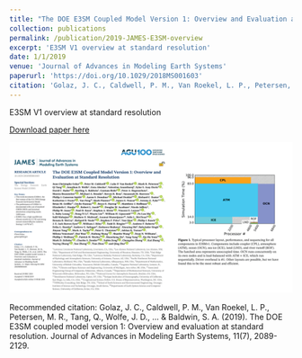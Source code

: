 ```yaml
---
title: "The DOE E3SM Coupled Model Version 1: Overview and Evaluation at Standard Resolution"
collection: publications
permalink: /publication/2019-JAMES-E3SM-overview
excerpt: 'E3SM V1 overview at standard resolution'
date: 1/1/2019
venue: 'Journal of Advances in Modeling Earth Systems'
paperurl: 'https://doi.org/10.1029/2018MS001603'
citation: 'Golaz, J. C., Caldwell, P. M., Van Roekel, L. P., Petersen, M. R., Tang, Q., Wolfe, J. D., ... &amp; Baldwin, S. A. (2019). The DOE E3SM coupled model version 1: Overview and evaluation at standard resolution. Journal of Advances in Modeling Earth Systems, 11(7), 2089-2129.'
---
```

E3SM V1 overview at standard resolution

[Download paper here](https://doi.org/10.1029/2018MS001603)

![image](../images/papers/2019-JAMES-E3SM-overview.png)

Recommended citation: Golaz, J. C., Caldwell, P. M., Van Roekel, L. P., Petersen, M. R., Tang, Q., Wolfe, J. D., ... & Baldwin, S. A. (2019). The DOE E3SM coupled model version 1: Overview and evaluation at standard resolution. Journal of Advances in Modeling Earth Systems, 11(7), 2089-2129.